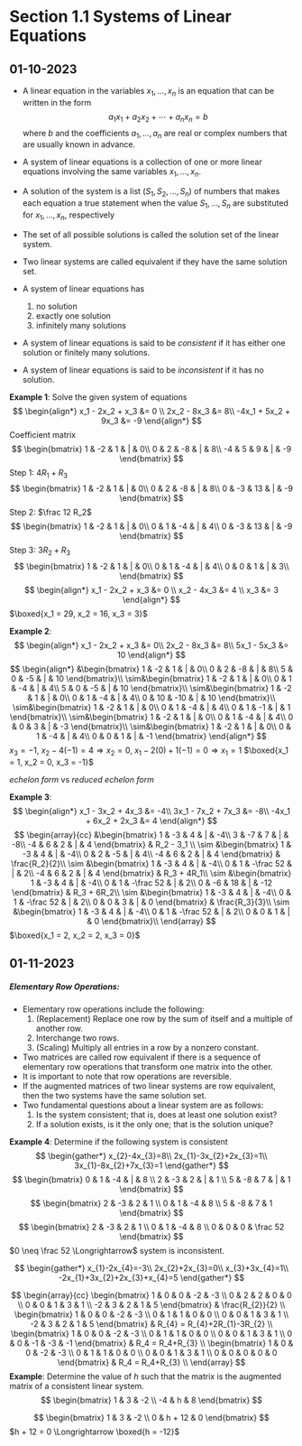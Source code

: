 # Section 1.1 Systems of Linear Equations
## 01-10-2023
* A linear equation in the variables $x_1, \dots, x_n$ is an equation that can be written in the form $$a_1x_1 + a_2x_2 + \cdots + a_nx_n = b$$where $b$ and the coefficients $a_1, \dots, a_n$ are real or complex numbers that are usually known in advance.

* A system of linear equations is a collection of one or more linear equations involving the same variables $x_1, \dots, x_n$.
* A solution of the system is a list $(S_1, S_2, \dots, S_n)$ of numbers that makes each equation a true statement when the value $S_1, \dots, S_n$ are substituted for $x_1, \dots, x_n$, respectively
* The set of all possible solutions is called the solution set of the linear system.
* Two linear systems are called equivalent if they have the same solution set.

* A system of linear equations has
	1) no solution
	2) exactly one solution
	3) infinitely many solutions
* A system of linear equations is said to be *consistent* if it has either one solution or finitely many solutions.
* A system of linear equations is said to be *inconsistent* if it has no solution.

**Example 1**: Solve the given system of equations
$$
\begin{align*}
	x_1 - 2x_2 + x_3 &= 0 \\
	2x_2 - 8x_3 &= 8\\
	-4x_1 + 5x_2 + 9x_3 &= -9	
\end{align*}
$$
Coefficient matrix
$$
\begin{bmatrix}
	1 & -2 & 1 & | & 0\\
	0 & 2 & -8 & | & 8\\
	-4 & 5 & 9 & | & -9
\end{bmatrix}
$$
Step 1: $4R_1 + R_3$
$$
\begin{bmatrix}
	1 & -2 & 1 & | & 0\\
	0 & 2 & -8 & | & 8\\
	0 & -3 & 13 & | & -9	
\end{bmatrix}
$$
Step 2: $\frac 12 R_2$
$$
\begin{bmatrix}
	1 & -2 & 1 & | & 0\\
	0 & 1 & -4 & | & 4\\
	0 & -3 & 13 & | & -9
\end{bmatrix}
$$
Step 3: $3R_2 + R_3$
$$
\begin{bmatrix}
	1 & -2 & 1 & | & 0\\
	0 & 1 & -4 & | & 4\\
	0 & 0 & 1 & | & 3\\
\end{bmatrix}
$$
$$
\begin{align*}
	x_1 - 2x_2 + x_3 &= 0 \\
	x_2 - 4x_3 &= 4 \\
	x_3 &= 3
\end{align*}
$$
$\boxed{x_1 = 29, x_2 = 16, x_3 = 3}$

**Example 2**:
$$
\begin{align*}
	x_1 - 2x_2 + x_3 &= 0\\
	2x_2 - 8x_3 &= 8\\
	5x_1 - 5x_3 &= 10
\end{align*}
$$
$$
\begin{align*}
&\begin{bmatrix}
	1 & -2 & 1 & | & 0\\
	0 & 2 & -8 & | & 8\\
	5 & 0 & -5 & | & 10
\end{bmatrix}\\
\sim&\begin{bmatrix}
	1 & -2 & 1 & | & 0\\
	0 & 1 & -4 & | & 4\\
	5 & 0 & -5 & | & 10
\end{bmatrix}\\
\sim&\begin{bmatrix}
	1 & -2 & 1 & | & 0\\
	0 & 1 & -4 & | & 4\\
	0 & 10 & -10 & | & 10
\end{bmatrix}\\
\sim&\begin{bmatrix}
	1 & -2 & 1 & | & 0\\
	0 & 1 & -4 & | & 4\\
	0 & 1 & -1 & | & 1
\end{bmatrix}\\
\sim&\begin{bmatrix}
	1 & -2 & 1 & | & 0\\
	0 & 1 & -4 & | & 4\\
	0 & 0 & 3 & | & -3 
\end{bmatrix}\\
\sim&\begin{bmatrix}
	1 & -2 & 1 & | & 0\\
	0 & 1 & -4 & | & 4\\
	0 & 0 & 1 & | & -1 
\end{bmatrix}
\end{align*}
$$
$x_3 = -1$, $x_2 - 4(-1) = 4 \Longrightarrow x_2 = 0$, $x_1 -2(0) + 1(-1) = 0 \Longrightarrow x_1 = 1$
$\boxed{x_1 = 1, x_2 = 0, x_3 = -1}$

*echelon form* vs *reduced echelon form*

**Example 3**:
$$
\begin{align*}
	x_1 - 3x_2 + 4x_3 &= -4\\
	3x_1 - 7x_2 + 7x_3 &= -8\\
	-4x_1 + 6x_2 + 2x_3 &= 4
\end{align*}
$$
$$
\begin{array}{cc}
&\begin{bmatrix}
	1 & -3 & 4 & | & -4\\
	3 & -7 & 7 & | & -8\\
	-4 & 6 & 2 & | & 4
\end{bmatrix} & R_2 - 3_1 \\
\sim &\begin{bmatrix}
	1 & -3 & 4 & | & -4\\
	0 & 2 & -5 & | & 4\\
	-4 & 6 & 2 & | & 4
\end{bmatrix} & \frac{R_2}{2}\\
\sim &\begin{bmatrix}
	1 & -3 & 4 & | & -4\\
	0 & 1 & -\frac 52 & | & 2\\
	-4 & 6 & 2 & | & 4
\end{bmatrix} & R_3 + 4R_1\\
\sim &\begin{bmatrix}
	1 & -3 & 4 & | & -4\\
	0 & 1 & -\frac 52 & | & 2\\
	0 & -6 & 18 & | & -12 
\end{bmatrix} & R_3 + 6R_2\\
\sim &\begin{bmatrix}
	1 & -3 & 4 & | & -4\\
	0 & 1 & -\frac 52 & | & 2\\
	0 & 0 & 3 & | & 0
\end{bmatrix} & \frac{R_3}{3}\\
\sim &\begin{bmatrix}
	1 & -3 & 4 & | & -4\\
	0 & 1 & -\frac 52 & | & 2\\
	0 & 0 & 1 & | & 0
\end{bmatrix}\\
\end{array}
$$
$\boxed{x_1 = 2, x_2 = 2, x_3 = 0}$

## 01-11-2023
##### Elementary Row Operations:
* Elementary row operations include the following:
	1) (Replacement) Replace one row by the sum of itself and a multiple of another row.
	2) Interchange two rows.
	3) (Scaling) Multiply all entries in a row by a nonzero constant.
 * Two matrices are called row equivalent if there is a sequence of elementary row operations that transform one matrix into the other.
 * It is important to note that row operations are reversible.
 * If the augmented matrices of two linear systems are row equivalent, then the two systems have the same solution set.
 * Two fundamental questions about a linear system are as follows:
	 1) Is the system consistent; that is, does at least one solution exist?
	 2) If a solution exists, is it the only one; that is the solution unique?

**Example 4**:
Determine  if the following system is consistent
$$
\begin{gather*}
	x_{2}-4x_{3}=8\\
	2x_{1}-3x_{2}+2x_{3}=1\\
	3x_{1}-8x_{2}+7x_{3}=1
\end{gather*}
$$
$$
\begin{bmatrix}
	0 & 1 & -4 & | & 8 \\
	2 & -3 & 2 & | & 1 \\
	5 & -8 & 7 & | & 1
\end{bmatrix}
$$
$$
\begin{bmatrix}
2 & -3 & 2 & 1 \\
0 & 1 & -4 & 8 \\
5 & -8 & 7 & 1
\end{bmatrix}
$$
$$
\begin{bmatrix}
2 & -3 & 2 & 1 \\
0 & 1 & -4 & 8 \\
0 & 0 & 0 & \frac 52
\end{bmatrix}
$$
$0 \neq \frac 52 \Longrightarrow$ system is inconsistent.

$$
\begin{gather*}
x_{1}-2x_{4}=-3\\
2x_{2}+2x_{3}=0\\
x_{3}+3x_{4}=1\\
-2x_{1}+3x_{2}+2x_{3}+x_{4}=5
\end{gather*}
$$

$$
\begin{array}{cc}
\begin{bmatrix}
1 & 0 & 0 & -2 & -3 \\
0 & 2 & 2 & 0 & 0 \\
0 & 0 & 1 & 3 & 1 \\
-2 & 3 & 2 & 1 & 5
\end{bmatrix} & \frac{R_{2}}{2} \\
\begin{bmatrix}
1 & 0 & 0 & -2 & -3 \\
0 & 1 & 1 & 0 & 0 \\
0 & 0 & 1 & 3 & 1 \\
-2 & 3 & 2 & 1 & 5
\end{bmatrix} & R_{4} = R_{4}+2R_{1}-3R_{2} \\
\begin{bmatrix}
1 & 0 & 0 & -2 & -3 \\
0 & 1 & 1 & 0 & 0 \\
0 & 0 & 1 & 3 & 1 \\
0 & 0 & -1 & -3 & -1
\end{bmatrix} & R_4 = R_4+R_{3} \\
\begin{bmatrix}
1 & 0 & 0 & -2 & -3 \\
0 & 1 & 1 & 0 & 0 \\
0 & 0 & 1 & 3 & 1 \\
0 & 0 & 0 & 0 & 0 
\end{bmatrix} & R_4 = R_4+R_{3} \\
\end{array}
$$ 
**Example**:
Determine the value of $h$ such that the matrix is the augmented matrix of a consistent linear system.
$$
\begin{bmatrix}
1 & 3 & -2 \\
-4 & h & 8
\end{bmatrix}
$$

$$
\begin{bmatrix}
1 & 3 & -2 \\
0 & h + 12 & 0
\end{bmatrix}
$$
$h + 12 = 0 \Longrightarrow \boxed{h = -12}$